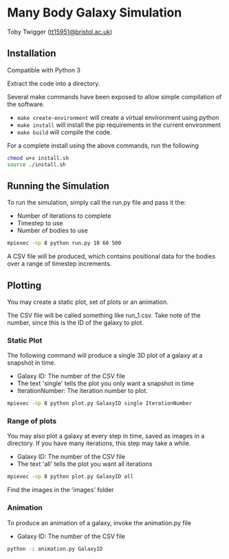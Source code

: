 # Many Body Galaxy Simulation

Toby Twigger ([tt15951@bristol.ac.uk](mailto:tt15951@bristol.ac.uk)) 

## Installation

Compatible with Python 3

Extract the code into a directory.

Several make commands have been exposed to allow simple compilation of the software.

- ```make create-environment``` will create a virtual environment using python
- ```make install``` will install the pip requirements in the current environment
- ```make build``` will compile the code.

For a complete install using the above commands, run the following

```bash
chmod u+x install.sh
source ./install.sh
```

## Running the Simulation

To run the simulation, simply call the run.py file and pass it the:

- Number of iterations to complete
- Timestep to use
- Number of bodies to use

```bash
mpiexec -np 8 python run.py 10 60 500
```

A CSV file will be produced, which contains positional data for the bodies over a range of timestep increments.

## Plotting

You may create a static plot, set of plots or an animation.

The CSV file will be called something like run_1.csv. Take note of the number, since this is the ID of the galaxy to plot.

### Static Plot

The following command will produce a single 3D plot of a galaxy at a snapshot in time.

- Galaxy ID: The number of the CSV file
- The text 'single' tells the plot you only want a snapshot in time
- IterationNumber: The iteration number to plot.

```bash
mpiexec -np 8 python plot.py GalaxyID single IterationNumber
```

### Range of plots

You may also plot a galaxy at every step in time, saved as images in a directory. If you have many iterations, this step may take a while.

- Galaxy ID: The number of the CSV file
- The text 'all' tells the plot you want all iterations

```bash
mpiexec -np 8 python plot.py GalaxyID all
```

Find the images in the 'images' folder

### Animation

To produce an animation of a galaxy, invoke the animation.py file

- Galaxy ID: The number of the CSV file

```bash
python -i animation.py GalaxyID
```
